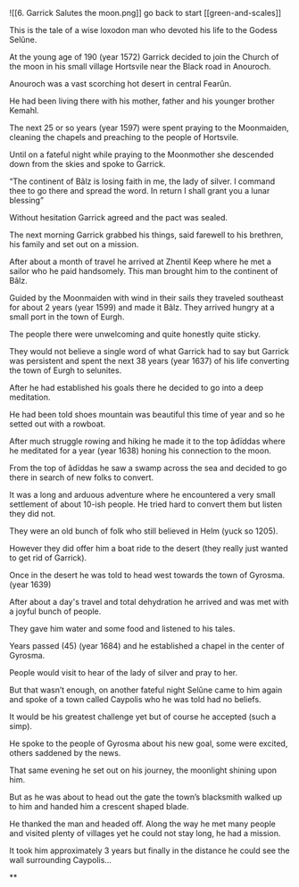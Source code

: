 ![[6. Garrick Salutes the moon.png]]
go back to start [[green-and-scales]]

This is the tale of a wise loxodon man who devoted his life to the Godess Selûne.

  

At the young age of 190 (year 1572) Garrick decided to join the Church of the moon in his small village Hortsvile near the Black road in Anouroch.

Anouroch was a vast scorching hot desert in central Fearûn.

He had been living there with his mother, father and his younger brother Kemahl.

The next 25 or so years (year 1597) were spent praying to the Moonmaiden, cleaning the chapels and preaching to the people of Hortsvile.

Until on a fateful night while praying to the Moonmother she descended down from the skies and spoke to Garrick.

“The continent of Bâlz is losing faith in me, the lady of silver. I command thee to go there and spread the word. In return I shall grant you a lunar blessing”

Without hesitation Garrick agreed and the pact was sealed.

The next morning Garrick grabbed his things, said farewell to his brethren, his family and set out on a mission.

After about a month of travel he arrived at Zhentil Keep where he met a sailor who he paid handsomely. This man brought him to the continent of Bâlz.

Guided by the Moonmaiden with wind in their sails they traveled southeast for about 2 years (year 1599) and made it Bâlz. They arrived hungry at a small port in the town of Eurgh.

The people there were unwelcoming and quite honestly quite sticky.

They would not believe a single word of what Garrick had to say but Garrick was persistent and spent the next 38 years (year 1637) of his life converting the town of Eurgh to selunites.

After he had established his goals there he decided to go into a deep meditation.

He had been told shoes mountain was beautiful this time of year and so he setted out with a rowboat.

After much struggle rowing and hiking he made it to the top âdïddas where he meditated for a year (year 1638) honing his connection to the moon.

From the top of âdïddas he saw a swamp across the sea and decided to go there in search of new folks to convert.

It was a long and arduous adventure where he encountered a very small settlement of about 10-ish people. He tried hard to convert them but listen they did not.

They were an old bunch of folk who still believed in Helm (yuck so 1205).

However they did offer him a boat ride to the desert (they really just wanted to get rid of Garrick).

Once in the desert he was told to head west towards the town of Gyrosma. (year 1639)

After about a day's travel and total dehydration he arrived and was met with a joyful bunch of people.

They gave him water and some food and listened to his tales.

Years passed (45) (year 1684) and he established a chapel in the center of Gyrosma.

People would visit to hear of the lady of silver and pray to her.

But that wasn’t enough, on another fateful night Selûne came to him again and spoke of a town called Caypolis who he was told had no beliefs.

It would be his greatest challenge yet but of course he accepted (such a simp).

He spoke to the people of Gyrosma about his new goal, some were excited, others saddened by the news.

That same evening he set out on his journey, the moonlight shining upon him.

But as he was about to head out the gate the town’s blacksmith walked up to him and handed him a crescent shaped blade.

He thanked the man and headed off. Along the way he met many people and visited plenty of villages yet he could not stay long, he had a mission.

It took him approximately 3 years but finally in the distance he could see the wall surrounding Caypolis…

**